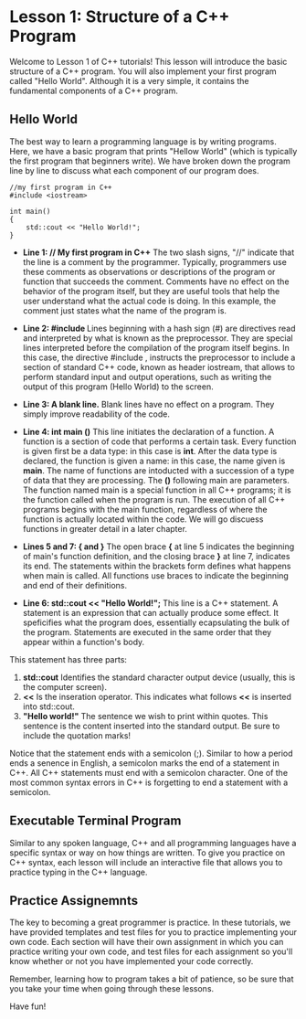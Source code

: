Lesson 1: Structure of a C++ Program
==========

Welcome to Lesson 1 of C++ tutorials! This lesson will introduce the basic structure of a C++ program. You will also implement your first program called "Hello World". Although it is a very simple, it contains the fundamental components of a C++ program.

Hello World
---------

The best way to learn a programming language is by writing programs. Here, we have a basic program that prints "Hellow World" (which is typically the first program that beginners write). We have broken down the program line by line to discuss what each component of our program does.

	//my first program in C++
	#include <iostream>
	
	int main()
	{
		std::cout << "Hello World!";
	}

+ **Line 1: // My first program in C++** 
The two slash signs, "//"  indicate that the line is a comment by the programmer. Typically, programmers use these comments as observations or descriptions of the program or function that succeeds the comment. Comments have no effect on the behavior of the program itself, but they are useful tools that help the user understand what the actual code is doing. In this example, the comment just states what the name of the program is.

+ **Line 2: #include <iostream>** 
Lines beginning with a hash sign (#) are directives read and interpreted by what is known as the preprocessor. They are special lines interpreted before the compilation of the program itself begins. In this case, the directive #include <iostream>, instructs the preprocessor to include a section of standard C++ code, known as header iostream, that allows to perform standard input and output operations, such as writing the output of this program (Hello World) to the screen.

* **Line 3: A blank line.**
Blank lines have no effect on a program. They simply improve readability of the code.

* **Line 4: int main ()**
This line initiates the declaration of a function. A function is a section of code that performs a certain task. Every function is given first be a data type: in this case is **int**. After the data type is declared, the function is given a name: in this case, the name given is **main**. The name of functions are intoducted with a succession of a type of data that they are processing. The **()** following main are parameters. The function named main is a special function in all C++ programs; it is the function called when the program is run. The execution of all C++ programs begins with the main function, regardless of where the function is actually located within the code. We will go discuess functions in greater detail in a later chapter.
* **Lines 5 and 7: { and }**
The open brace **{** at line 5 indicates the beginning of main's function definition, and the closing brace **}** at line 7, indicates its end. The statements within the brackets form defines what happens when main is called. All functions use braces to indicate the beginning and end of their definitions.

+ **Line 6: std::cout << "Hello World!";**
This line is a C++ statement. A statement is an expression that can actually produce some effect. It speficifies what the program does, essentially ecapsulating the bulk of the program. Statements are executed in the same order that they appear within a function's body.

This statement has three parts: 
1. **std::cout** Identifies the standard character output device (usually, this is the computer screen). 
2. **<<** Is the inseration operator. This indicates what follows **<<** is inserted into std::cout. 
3. **"Hello world!"** The sentence we wish to print within quotes. This sentence is the content inserted into the standard output. Be sure to include the quotation marks!

Notice that the statement ends with a semicolon (;). Similar to how a period ends a senence in English, a semicolon marks the end of a statement in C++. All C++ statements must end with a semicolon character. One of the most common syntax errors in C++ is forgetting to end a statement with a semicolon.




Executable Terminal Program
---------

Similar to any spoken language, C++ and all programming languages have a specific syntax or way on how things are written. To give you practice on C++ syntax, each lesson will include an interactive file that allows you to practice typing in the C++ language. 


Practice Assignemnts
--------

The key to becoming a great programmer is practice. In these tutorials, we have provided templates and test files for you to practice implementing your own code. Each section will have their own assignment in which you can practice writing your own code, and test files for each assignment so you'll know whether or not you have implemented your code correctly.

Remember, learning how to program takes a bit of patience, so be sure that you take your time when going through these lessons.

Have fun!

